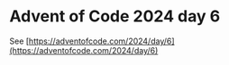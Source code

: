 # Advent of Code 2024 day 6

See [https://adventofcode.com/2024/day/6](https://adventofcode.com/2024/day/6)
